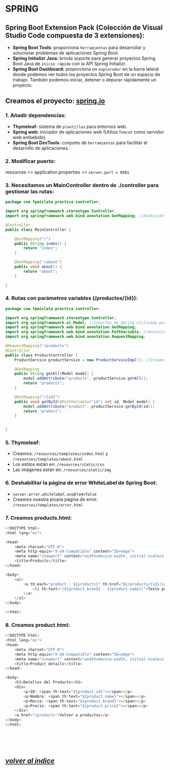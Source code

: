 # SPRING

## Spring Boot Extension Pack (Colección de Visual Studio Code compuesta de 3 extensiones):
- **Spring Boot Tools:** proporciona `herramientas` para desarrollar y solucionar problemas de aplicaciones Spring Boot.
- **Spring Initializr Java:** brinda soporte para generar proyectos Spring Boot Java de `inicio rápido` con la API Spring Initializr.
- **Spring Boot Dashboard:** proporciona un `explorador` en la barra lateral donde podemos ver todos los proyectos Spring Boot de un espacio de trabajo. También podemos iniciar, detener o depurar rápidamente un proyecto.

## Creamos el proyecto: [spring.io](https://start.spring.io)

###	1. Añadir dependencias:
- **Thymeleaf:** sistema de `plantillas` para entornos web.
- **Spring web:** iniciador de aplicaciones web (Utiliza `Tomcat` como servidor web embebido).
- **Spring Boot DevTools:** conjunto de `herramientas` para facilitar el desarrollo de aplicaciones.


### 2. Modificar puerto:
resources >> application.properties >> `server.port = 8081`

### 3. Necesitamos un MainController dentro de ./controller para gestionar las rutas:
```java
package com.fpmislata.practica.controller;

import org.springframework.stereotype.Controller;
import org.springframework.web.bind.annotation.GetMapping; //Anotación de Spring que proporciona un mapeo directo entre las solicitudes HTTP y los métodos de controlador.

@Controller
public class MainController {

    @GetMapping("/")
    public String index() {
        return "index";    
    }

    @GetMapping("/about")
    public void about() {
        return "about";
    }

}
```

### 4. Rutas con parámetros variables (/productos/{id}):
```java
package com.fpmislata.practica.controller;

import org.springframework.stereotype.Controller;
import org.springframework.ui.Model; //Interfaz de Spring utilizada para añadir atributos al modelo que se pasará a la vista.
import org.springframework.web.bind.annotation.GetMapping;
import org.springframework.web.bind.annotation.PathVariable; //Anotación de Spring que se utiliza para vincular variables de plantilla en la URL de una petición a parámetros de método en un controlador.
import org.springframework.web.bind.annotation.RequestMapping;

@RequestMapping("/products")
@Controller
public class ProductController {
    ProductService productService = new ProductServiceImpl(); //Creamos una instancia de la interfaz ProductService que la implementa ProductServiceImpl.

    @GetMapping
    public String getAll(Model model) {
        model.addAttribute("products", productService.getAll();
        return "products";
    }

    @GetMapping("/{id}")
    public void getById(@PathVariable("id") int id, Model model) {
        model.addAttribute("product", productService.getById(id));
        return "product";
    }

    
}
```

### 5. Thymeleaf:
- Creamos: `/resources/templates/index.html` y `/resources/templates/about.html`
- Los estilos están en: `/resources/static/css`
- Las imágenes están en: `/resources/static/img`

### 6. Deshabilitar la página de error WhiteLabel de Spring Boot:
- `server.error.whitelabel.enabled=false`
- Creamos nuestra propia página de error: `/resources/templates/error.html`

### 7. Creamos products.html:
```java
<!DOCTYPE html>
<html lang="es">

<head>
    <meta charset="UTF-8">
    <meta http-equiv="X-UA-Compatible" content="IE=edge">
    <meta name="viewport" content="width=device-width, initial-scale=1.0">
    <title>Products</title>
</head>

<body>
    <ul>
        <a th:each="product : ${products}" th:href="@{/products/{id}(id=${product.id})}">
            <li th:text="|${product.brand} - ${product.name}|">Texto por defecto</li>
        </a>
    </ul>
</body>

</html>
```

### 8. Creamos product.html:
```java
<!DOCTYPE html>
<html lang="es">
<head>
    <meta charset="UTF-8">
    <meta http-equiv="X-UA-Compatible" content="IE=edge">
    <meta name="viewport" content="width=device-width, initial-scale=1.0">
    <title>Product details</title>
</head>

<body>
    <h1>Detalles del Producto</h1>
    <div>
        <p>ID: <span th:text="${product.id}"></span></p>
        <p>Nombre: <span th:text="${product.name}"></span></p>
        <p>Marca: <span th:text="${product.brand}"></span></p>
        <p>Precio: <span th:text="${product.price}"></span></p>
    </div>
    <a href="/products">Volver a productos</a>
</body>
</html>
```
<br><br><br>

## *[volver al índice](../index.md)*